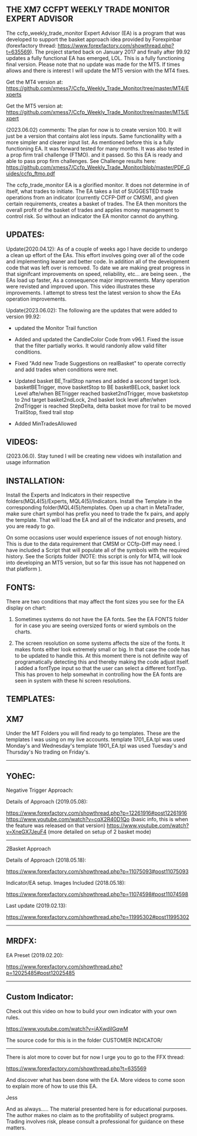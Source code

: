 THE XM7 CCFPT WEEKLY TRADE MONITOR EXPERT ADVISOR
----------------------------------------

The ccfp_weekly_trade_monitor Expert Advisor (EA) is a program that was developed to support the basket approach idea provided by Forexpinbar (forexfactory thread: https://www.forexfactory.com/showthread.php?t=635569).  The project started back on January 2017 and finally after 99.92 updates a fully functional EA has emerged, LOL.  This is a fully functioning final version.  Please note that no update was made for the MT5.  If times allows and there is interest  I will update the MT5 version with the MT4 fixes. 

Get the MT4 version at: https://github.com/xmess7/Ccfp_Weekly_Trade_Monitor/tree/master/MT4/Experts

Get the MT5 version at: https://github.com/xmess7/Ccfp_Weekly_Trade_Monitor/tree/master/MT5/Expert

(2023.06.02)  comments:
The plan for now is to create version 100.  It will just be a version that contains alot less inputs.  Same functionalilty with a more simpler and clearer input list.
As mentioned before this is a fully functioning EA.  It was forward tested for many months.  It was also tested in a prop firm trail challenge (FTMO). and it passed.  So this EA is ready and able to pass prop firm challenges.  See Challenge results here: https://github.com/xmess7/Ccfp_Weekly_Trade_Monitor/blob/master/PDF_Guides/ccfp_ftmo.pdf


The ccfp_trade_monitor EA is a glorified monitor.   It does not determine in of itself, what trades to initiate.  The EA takes a list of SUGGESTED trade operations from an indicator (currently CCFP-Diff or CMSM), and given certain requirements, creates a basket of trades.   The EA then monitors the overall profit of the basket of trades and applies money management to control risk.  So without an indicator the EA monitor cannot do anything.

UPDATES:
----------------------------------------
Update(2020.04.12): As of a couple of weeks ago I have decide to undergo a clean up effort of the EAs.  This effort involves going over all of the code and implementing leaner and better code.  In addition all of the development code that was left over is removed.  To date we are making great progress in that signifcant improvements on speed, reliability, etc... are being seen.  , the EAs load up faster, As a consequence major improvements. Many operation were revisted and improved upon.  This video illustrates these improvements.
I attempt to stress test the latest version to show the EAs operation improvements.


Update(2023.06.02): The following are the updates that were added to version 99.92:
- updated the Monitor Trail function
- Added and updated the CandleColor Code from v96.1.  Fixed the issue that the filter partially works.  It would randonly allow valid filter conditions.

- Fixed "Add new Trade Suggestions on realBasket" to operate correctly and add trades when conditions were met.  

- Updated basket BE,TrailStop names and added a second target lock. 
     basketBETrigger, move basketStop to BE
     basketBELock, basket lock Level afte/when BETrigger reached
     basket2ndTrigger, move basketstop to 2nd target
     basket2ndLock, 2nd basket lock level after/when 2ndTrigger is reached
     StepDelta, delta basket move for trail to be moved
     TrailStop, fixed trail stop
               
- Added MinTradesAllowed 


VIDEOS:
----------------------------------------

(2023.06.0).  Stay tuned I will be creating new vidoes wih installation and usage information

INSTALLATION:
----------------------------------------

Install the Experts and Indicators in their respective folders(MQL4(5)/Experts, MQL4(5)/Indicators.  Install the Template in the corresponding folder(MQL4(5)/templates. 
Open up a chart in MetaTrader, make sure chart symbol has prefix you need to trade the fx pairs, and apply the template.  That will load the EA and all of the indicator and presets, and you are ready to go.

On some occasions user would experience issues of not enough history.  This is due to the data requirement that CMSM or CCfp-Diff may need.  I have included a Script that will populate all of the symbols with the required history. See the Scripts folder 
(NOTE: this script is only for MT4, will look into developing an MT5 version, but so far this issue has not happened on that platform ).  

FONTS:
----------------------------------------

There are two conditions that may affect the font sizes you see for the EA display on chart:

1. Sometimes systems do not have the EA fonts. See the EA FONTS folder for in case you are seeing oversized fonts or wierd symbols on the charts.

2. The screen resolution on some systems affects the size of the fonts.  It makes fonts either look extremely small or big.  In that case the code has to be updated to handle this.  At this moment there is not definite way of programatically detecting this and thereby making the code adjust itself.  I added a fontType input so that the user can select a different fontTyp.  This has proven to help somewhat in controlling how the EA fonts are seen in system with these hi screen resolutions. 


TEMPLATES:
----------------------------------------

XM7
----------------------------------------

Under the MT Folders you will find ready to go templates.  These are the templates I was using on my live accounts.
template 1701_EA.tpl was used Monday's and Wednesday's
template 1901_EA.tpl was used Tuesday's and Thursday's
No trading on Friday's.

----------------------------------------

YOhEC:
----------------------------------------
Negative Trigger Approach: 

Details of Approach (2019.05.08):

https://www.forexfactory.com/showthread.php?p=12261916#post12261916
https://www.youtube.com/watch?v=cqX2R40D1Qo  (basic info, this is when the feature was released on that version)
https://www.youtube.com/watch?v=XneGX7JeuF4 (more detailed on setup of 2 basket mode)

----------------------------------------
2Basket Approach 

Details of Approach (2018.05.18):

https://www.forexfactory.com/showthread.php?p=11075093#post11075093

Indicator/EA setup. Images Included (2018.05.18):

https://www.forexfactory.com/showthread.php?p=11074598#post11074598

Last update (2019.02.13):

https://www.forexfactory.com/showthread.php?p=11995302#post11995302

----------------------------------------

MRDFX:
----------------------------------------
EA Preset (2019.02.20):

https://www.forexfactory.com/showthread.php?p=12025485#post12025485

----------------------------------------


Custom Indicator:
-------------------------------------
Check out this video on how to build your own indicator with your own rules.

https://www.youtube.com/watch?v=iAXwdilGqwM

The source code for this is in the folder CUSTOMER INDICATOR/

----------------------------------------

There is alot more to cover but for now I urge you to go to the FFX thread:
 
 https://www.forexfactory.com/showthread.php?t=635569
 
 And discover what has been done with the EA. More videos to come soon to explain more of how to use this EA.

Jess

And as always.....
The material presented here is for educational purposes.  The author makes no claim as to the profitability of subject programs.  Trading involves risk, please consult a professional for guidance on these matters. 
